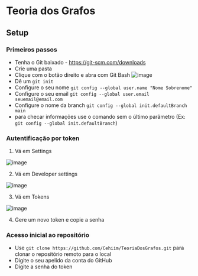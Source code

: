 # Teoria dos Grafos

## Setup
### Primeiros passos
* Tenha o Git baixado - https://git-scm.com/downloads
* Crie uma pasta
* Clique com o botão direito e abra com Git Bash
![image](https://github.com/user-attachments/assets/cfaed189-7fad-45fa-9dd4-5e03e05c1183)
* Dê um `git init`
* Configure o seu nome  `git config --global user.name "Nome Sobrenome"`
* Configure o seu email `git config --global user.email seuemail@email.com`
* Configure o nome da branch `git config --global init.defaultBranch main`
* para checar informações use o comando sem o último parâmetro (Ex: `git config --global init.defaultBranch`)

### Autentificação por token
1. Vá em Settings

![image](https://github.com/user-attachments/assets/6039755d-a4a5-452f-9806-15ed144fd218)

2. Vá em Developer settings

![image](https://github.com/user-attachments/assets/bf589231-fff6-4e8e-807a-ac5f1038ad6c)

3. Vá em Tokens

![image](https://github.com/user-attachments/assets/f1fc2862-1dcc-4622-b52a-51a29203bcca)

4. Gere um novo token e copie a senha

### Acesso inicial ao repositório
* Use `git clone https://github.com/Cehiim/TeoriaDosGrafos.git` para clonar o repositório remoto para o local
* Digite o seu apelido da conta do GitHub
* Digite a senha do token
